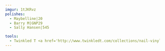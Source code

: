 ```yaml
---
imgur: 1tJKRvz
polishes:
  - Maybelline|20
  - Barry M|GNP29
  - Sally Hansen|545

tools:
  - Twinkled T <a href='http://www.twinkledt.com/collections/nail-vinyls/products/paint-drop-vinyls'>Paint Drip Vinyls</a>
---
```

